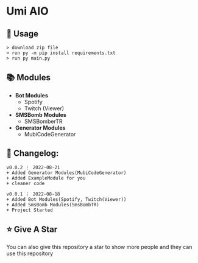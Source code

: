 # Umi AIO

## 🎈 Usage

```
> download zip file
> run py -m pip install requirements.txt
> run py main.py
```

## 📚 Modules

-   **Bot Modules**
    -   Spotify
    -   Twitch (Viewer)
-   **SMSBomb Modules**
    -   SMSBomberTR
-   **Generator Modules**
    -   MubiCodeGenerator

## 🚩 Changelog:

```
v0.0.2 ⋮ 2022-08-21
+ Added Generator Modules(MubiCodeGenerator)
+ Added ExampleModule for you
+ cleaner code

v0.0.1 ⋮ 2022-08-18
+ Added Bot Modules(Spotify, Twitch(Viewer))
+ Added SmsBomb Modules(SmsBombTR)
+ Project Started
```

## ⭐ Give A Star

You can also give this repository a star to show more people and they can use this repository
